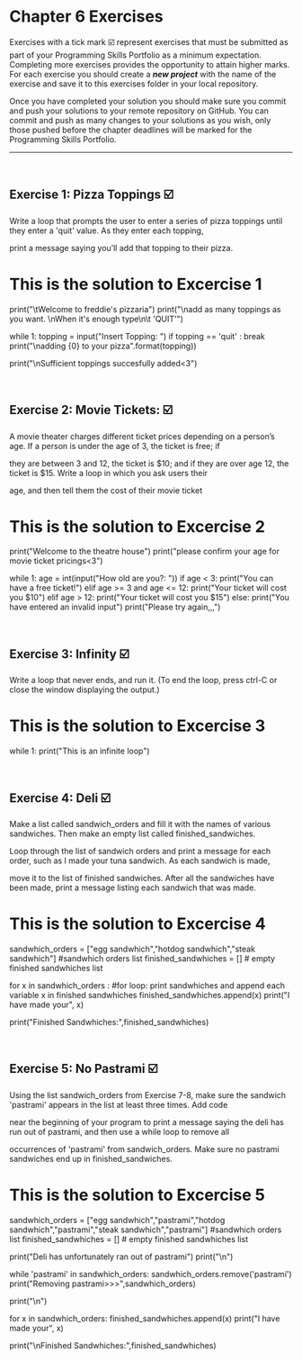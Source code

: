 # Chapter 6 Exercises

Exercises with a tick mark :ballot_box_with_check: represent exercises that must be submitted as part of your Programming Skills Portfolio as a minimum expectation. Completing more exercises provides the opportunity to attain higher marks. For each exercise you should create a _**new project**_ with the name of the exercise and save it to this exercises folder in your local repository.

Once you have completed your solution you should make sure you commit and push your solutions to your remote repository on GitHub. You can commit and push as many changes to your solutions as you wish, only those pushed before the chapter deadlines will be marked for the Programming Skills Portfolio.  

---
&nbsp;

## Exercise 1: Pizza Toppings :ballot_box_with_check:

Write a loop that prompts the user to enter a series of pizza toppings until they enter a 'quit' value. As they enter each topping,

print a message saying you’ll add that topping to their pizza.


# This is the solution to Excercise 1

print("\tWelcome to freddie's pizzaria")
print("\nadd as many toppings as you want. \nWhen it's enough type\n\t 'QUIT'")

while 1:
    topping = input("Insert Topping: ")
    if topping == 'quit' : break
    print("\nadding {0} to your pizza".format(topping))


print("\nSufficient toppings succesfully added<3")

&nbsp;
&nbsp;

## Exercise 2: Movie Tickets: :ballot_box_with_check:

A movie theater charges different ticket prices depending on a person’s age. If a person is under the age of 3, the ticket is free; if

they are between 3 and 12, the ticket is $10; and if they are over age 12, the ticket is $15. Write a loop in which you ask users their 

age, and then tell them the cost of their movie ticket

# This is the solution to Excercise 2
print("Welcome to the theatre house")
print("please confirm your age for movie ticket pricings<3")

while 1:
    age = int(input("How old are you?: "))
    if age < 3:
        print("You can have a free ticket!")
    elif age >= 3 and age <= 12:
        print("Your ticket will cost you $10")
    elif age > 12:
        print("Your ticket will cost you $15")
    else:
        print("You have entered an invalid input")
        print("Please try again,,,")

&nbsp;
&nbsp;

## Exercise 3: Infinity :ballot_box_with_check:

Write a loop that never ends, and run it. (To end the loop, press ctrl-C or close the window displaying the output.)


# This is the solution to Excercise 3

while 1:
    print("This is an infinite loop")
    
&nbsp;
&nbsp;

## Exercise 4: Deli :ballot_box_with_check:

Make a list called sandwich_orders and fill it with the names of various sandwiches. Then make an empty list called finished_sandwiches.

Loop through the list of sandwich orders and print a message for each order, such as I made your tuna sandwich. As each sandwich is made, 

move it to the list of finished sandwiches. After all the sandwiches have been made, print a message listing each sandwich that was made.

# This is the solution to Excercise 4

sandwhich_orders = ["egg sandwhich","hotdog sandwhich","steak sandwhich"] #sandwhich orders list 
finished_sandwhiches = [] # empty finished sandwhiches list


for x in sandwhich_orders : #for loop: print sandwhiches and append each variable x in finished sandwhiches
    finished_sandwhiches.append(x)
    print("I have made your", x)

print("Finished Sandwhiches:",finished_sandwhiches)

&nbsp;
&nbsp;

## Exercise 5: No Pastrami :ballot_box_with_check:

Using the list sandwich_orders from Exercise 7-8, make sure the sandwich 'pastrami' appears in the list at least three times. Add code

near the beginning of your program to print a message saying the deli has run out of pastrami, and then use a while loop to remove all 

occurrences of 'pastrami' from sandwich_orders. Make sure no pastrami sandwiches end up in finished_sandwiches.

# This is the solution to Excercise 5
sandwhich_orders = ["egg sandwhich","pastrami","hotdog sandwhich","pastrami","steak sandwhich","pastrami"] #sandwhich orders list 
finished_sandwhiches = [] # empty finished sandwhiches list

print("Deli has unfortunately ran out of pastrami")
print("\n")

while 'pastrami' in sandwhich_orders:
    sandwhich_orders.remove('pastrami')
    print("Removing pastrami>>>",sandwhich_orders)

print("\n")

for x in sandwhich_orders: 
    finished_sandwhiches.append(x)
    print("I have made your", x)

print("\nFinished Sandwhiches:",finished_sandwhiches)

&nbsp;
&nbsp;


